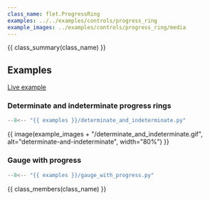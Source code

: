 ```yaml
---
class_name: flet.ProgressRing
examples: ../../examples/controls/progress_ring
example_images: ../examples/controls/progress_ring/media
---
```


{{ class_summary(class_name) }}

## Examples

[Live example](https://flet-controls-gallery.fly.dev/displays/progressring)

### Determinate and indeterminate progress rings

```python
--8<-- "{{ examples }}/determinate_and_indeterminate.py"
```

{{ image(example_images + "/determinate_and_indeterminate.gif", alt="determinate-and-indeterminate", width="80%") }}


### Gauge with progress

```python
--8<-- "{{ examples }}/gauge_with_progress.py"
```

{{ class_members(class_name) }}
